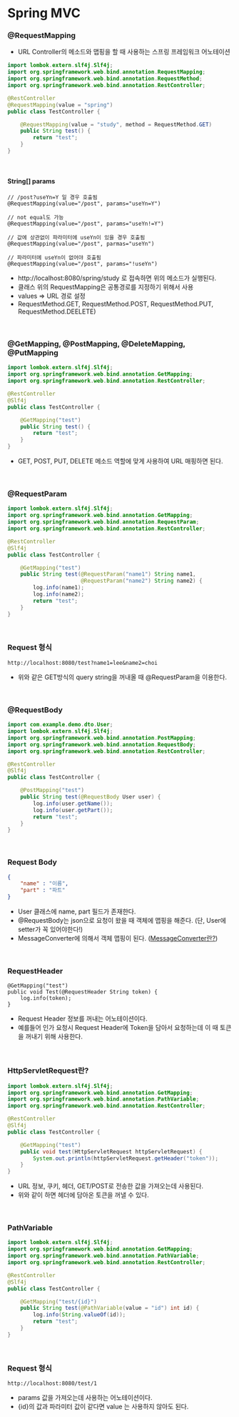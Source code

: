 # Spring MVC

### @RequestMapping

* URL Controller의 메소드와 맵핑을 할 때 사용하는 스프링 프레임워크 어노테이션

```java
import lombok.extern.slf4j.Slf4j;
import org.springframework.web.bind.annotation.RequestMapping;
import org.springframework.web.bind.annotation.RequestMethod;
import org.springframework.web.bind.annotation.RestController;

@RestController
@RequestMapping(value = "spring")
public class TestController {

    @RequestMapping(value = "study", method = RequestMethod.GET)
    public String test() {
        return "test";
    }
}
```
<br>

#### String[] params
```
// /post?useYn=Y 일 경우 호출됨
@RequestMapping(value="/post", params="useYn=Y")

// not equal도 가능
@RequestMapping(value="/post", params="useYn!=Y")

// 값에 상관없이 파라미터에 useYn이 있을 경우 호출됨
@RequestMapping(value="/post", parmas="useYn")

// 파라미터에 useYn이 없어야 호출됨
@RequestMapping(value="/post", params="!useYn")
```


* http://localhost:8080/spring/study 로 접속하면 위의 메소드가 실행된다.
* 클래스 위의 RequestMapping은 공통경로를 지정하기 위해서 사용
* values => URL 경로 설정
* RequestMethod.GET, RequestMethod.POST, RequestMethod.PUT, RequestMethod.DEELETE)

<br>

### @GetMapping, @PostMapping, @DeleteMapping, @PutMapping

```java
import lombok.extern.slf4j.Slf4j;
import org.springframework.web.bind.annotation.GetMapping;
import org.springframework.web.bind.annotation.RestController;

@RestController
@Slf4j
public class TestController {

    @GetMapping("test")
    public String test() {
        return "test";
    }
}
```

* GET, POST, PUT, DELETE 메소드 역할에 맞게 사용하여 URL 매핑하면 된다.

<br>

### @RequestParam

```java
import lombok.extern.slf4j.Slf4j;
import org.springframework.web.bind.annotation.GetMapping;
import org.springframework.web.bind.annotation.RequestParam;
import org.springframework.web.bind.annotation.RestController;

@RestController
@Slf4j
public class TestController {

    @GetMapping("test")
    public String test(@RequestParam("name1") String name1,
                       @RequestParam("name2") String name2) {
        log.info(name1);
        log.info(name2);
        return "test";
    }
}
```

<br>

### Request 형식
```
http://localhost:8080/test?name1=lee&name2=choi
```

* 위와 같은 GET방식의 query string을 꺼내올 때 @RequestParam을 이용한다.


<br>

### @RequestBody 

```java
import com.example.demo.dto.User;
import lombok.extern.slf4j.Slf4j;
import org.springframework.web.bind.annotation.PostMapping;
import org.springframework.web.bind.annotation.RequestBody;
import org.springframework.web.bind.annotation.RestController;

@RestController
@Slf4j
public class TestController {

    @PostMapping("test")
    public String test(@RequestBody User user) {
        log.info(user.getName());
        log.info(user.getPart());
        return "test";
    }
}
```

<br>

### Request Body
```json
{
    "name" : "이름",
    "part" : "파트"
}
```

* User 클래스에 name, part 필드가 존재한다.
* @RequestBody는 json으로 요청이 왔을 때 객체에 맵핑을 해준다. (단, User에 setter가 꼭 있어야한다!)
* MessageConverter에 의해서 객체 맵핑이 된다. ([MessageConverter란?]())

<br>

### RequestHeader 

```
@GetMapping("test")
public void Test(@RequestHeader String token) {
    log.info(token);
}
```

* Request Header 정보를 꺼내는 어노테이션이다.
* 예를들어 인가 요청시 Request Header에 Token을 담아서 요청하는데 이 때 토큰을 꺼내기 위해 사용한다.

<br>

### HttpServletRequest란?

```java
import lombok.extern.slf4j.Slf4j;
import org.springframework.web.bind.annotation.GetMapping;
import org.springframework.web.bind.annotation.PathVariable;
import org.springframework.web.bind.annotation.RestController;

@RestController
@Slf4j
public class TestController {

    @GetMapping("test")
    public void test(HttpServletRequest httpServletRequest) {
        System.out.println(httpServletRequest.getHeader("token"));
    }
}
```

* URL 정보, 쿠키, 헤더, GET/POST로 전송한 값을 가져오는데 사용된다.
* 위와 같이 하면 헤더에 담아온 토큰을 꺼낼 수 있다.

<br>

### PathVariable 

```java
import lombok.extern.slf4j.Slf4j;
import org.springframework.web.bind.annotation.GetMapping;
import org.springframework.web.bind.annotation.PathVariable;
import org.springframework.web.bind.annotation.RestController;

@RestController
@Slf4j
public class TestController {

    @GetMapping("test/{id}")
    public String test(@PathVariable(value = "id") int id) {
        log.info(String.valueOf(id));
        return "test";
    }
}
```

<br>

### Request 형식
```
http://localhost:8080/test/1
```

* params 값을 가져오는데 사용하는 어노테이션이다.
* {id}의 값과 파라미터 값이 같다면 value 는 사용하지 않아도 된다.
